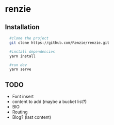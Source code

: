 # renzie

## Installation

```bash
  #clone the project
  git clone https://github.com/Renzie/renzie.git

  #install dependencies
  yarn install

  #run dev
  yarn serve
```

## TODO
- Font insert
- content to add (maybe a bucket list?)
- BIO
- Routing
- Blog? (last content)
